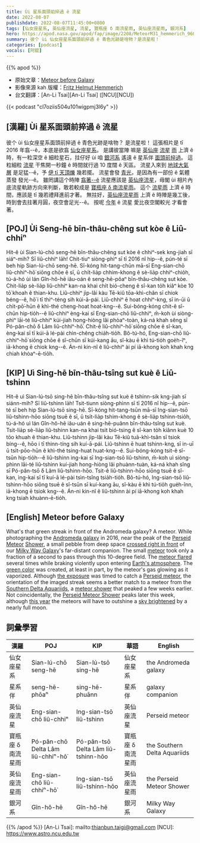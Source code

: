 ```yaml
---
title: Ùi 星系面頭前捽過 ê 流星
date: 2022-08-07
publishdate: 2022-08-07T11:45:00+0800
tags: [仙女座星系, 英仙座流星, 流星, 寶瓶座 δ 南流星雨, 英仙座流星雨, 銀河系]
hero: https://apod.nasa.gov/apod/fap/image/2208/MeteorM31_hemmerich_960.jpg
summary: 彼个 ùi 仙女座星系面頭前捽過 ê 青色光跡是啥物？是流星啦！
categories: [podcast]
vocals: [阿錕]
---
```


{{% apod %}}

- 原始文章：[Meteor before Galaxy](https://apod.nasa.gov/apod/ap220807.html)
- 影像來源 kah 版權：[Fritz Helmut Hemmerich](https://www.flickr.com/people/fhhemmerich/)
- 台文翻譯：[An-Li Tsai][An-Li Tsai] ([NCU][NCU])

{{< podcast "cl7oziis504u101wigpmj3l6y" >}}

## [漢羅] Ùi 星系面頭前捽過 ê 流星
彼个 ùi 仙女座星系面頭前捽過 ê 青色光跡是啥物？
是流星啦！
這張相片是 tī 2016 年翕--ê，本底是欲翕 [仙女座星系][Andromeda galaxy]。
是講彼當陣 嘛是 [英仙座][Perseid] [流星][Meteor] [雨][Shower] 上濟 ê 時，有一粒深空 ê 細粒星石，拄仔好 ùi 咱 [銀河系][Milky Way Galaxy] 遙遠 ê 星系伴 [面頭前捽過][crossed right in front]。
這粒細粒 [流星][meteor] 干焦開一秒鐘 ê 時間就行過 10 度闊 ê 天區。
流星入來到 [地球大氣層][Earth's atmosphere] 是足猛--ê，予 [伊 tī 天頂爍][meteor flared] 幾若擺。
流星會發 [青光][green color]，是因為有一部份 ê 氣體蒸發 發光--ê。
雖罔講這个時陣 [翕著--ê][the exposure] 流星應該是 [英仙座流星][Perseid meteor]，毋閣 ùi 相片內底流星軌跡方向來判斷，敢若較成是 [寶瓶座 δ 南流星雨][Southern Delta Aquariids]。
這个 [流星雨][meteor shower] 上濟 ê 時間，應該是 tī 幾若禮拜進前才著。
無拄好，[英仙座流星雨][Perseid Meteor Shower] 上濟 ê 時陣是幾工後，時到會去拄著月圓，夜空會足光--ê。
按呢 [今年][this year] ê 流星 愛比夜空閣較光 才看會著。


## [POJ] Ùi Seng-hē bīn-thâu-chêng sut kòe ê Liû-chhiⁿ
Hit-ê ùi Sian-lú-chō seng-hē bīn-thâu-chêng sut kòe ê chhiⁿ-sek kng-jiah sī siáⁿ-mih?
Sī liû-chhiⁿ la̍h!
Chit-tiuⁿ siòng-phìⁿ sī tī 2016 nî hip--ê, pún-té sī beh hip Sian-lú-chō seng-hē.
Sī-kóng hit-tang-chūn mā-sī Eng-sian-chō liû-chhiⁿ-hō͘ siōng chōe ê sī, ū chi̍t-lia̍p chhim-khong ê sè-lia̍p chhiⁿ-chio̍h, tú-á-hó ùi lán Gîn-hô-hē iâu-oán ê seng-hē-pôaⁿ bīn-thâu-chêng sut kòe.
Chit-lia̍p sè-lia̍p liû-chhiⁿ kan-na khai chi̍t bió-cheng ê sî-kan to̍h kiâⁿ kòe 10 tō͘ khoah ê thian-khu.
Liû-chhiⁿ ji̍p-lâi kàu Tē-kiû tōa-khì-chân sī chiok béng--ê, hō͘ i tī thiⁿ-téng sih kúi-ā-pái.
Liû-chhiⁿ ē hoat chhiⁿ-kng, sī in-ūi ū chi̍t-pō͘-hūn ê khì-thé cheng-hoat hoat-kng--ê.
Sui-bóng-kóng chit-ê sî-chūn hip-tio̍h--ê liû-chhiⁿ èng-kai sī Eng-sian-chō liû-chhiⁿ, m̄-koh ùi siòng-phìⁿ lāi-té liû-chhiⁿ kúi-jiah hong-hiòng lâi phòaⁿ-toàn, ká-ná khah sêng sī Pó-pân-chō δ Lâm liû-chhiⁿ-hō͘.
Chit-ê liû-chhiⁿ-hō͘ siōng chōe ê sî-kan, èng-kai sī tī kúi-ā lé-pài chìn-chêng chia̍h-tio̍h.
Bô-tú-hó, Eng-sian-chō liû-chhiⁿ-hō͘ siōng chōe ê sî-chūn sī kúi-kang āu, sî-kàu ē khì tú-tio̍h goe̍h-îⁿ, iā-khong ē chiok kng--ê.
Án-ni kin-nî ê liû-chhiⁿ ài pí iā-khong koh khah kng chiah khòaⁿ-ē-tio̍h.

## [KIP] Uì Sing-hē bīn-thâu-tsîng sut kuè ê Liû-tshinn
Hit-ê uì Sian-lú-tsō sing-hē bīn-thâu-tsîng sut kuè ê tshinn-sik kng-jiah sī siánn-mih?
Sī liû-tshinn la̍h!
Tsit-tiunn siòng-phìnn sī tī 2016 nî hip--ê, pún-té sī beh hip Sian-lú-tsō sing-hē.
Sī-kóng hit-tang-tsūn mā-sī Ing-sian-tsō liû-tshinn-hōo siōng tsuē ê sī, ū tsi̍t-lia̍p tshim-khong ê sè-lia̍p tshinn-tsio̍h, tú-á-hó uì lán Gîn-hô-hē iâu-uán ê sing-hē-puânn bīn-thâu-tsîng sut kuè.
Tsit-lia̍p sè-lia̍p liû-tshinn kan-na khai tsi̍t bió-tsing ê sî-kan to̍h kiânn kuè 10 tōo khuah ê thian-khu.
Liû-tshinn ji̍p-lâi kàu Tē-kiû tuā-khì-tsân sī tsiok bíng--ê, hōo i tī thinn-tíng sih kuí-ā-pái.
Liû-tshinn ē huat tshinn-kng, sī in-uī ū tsi̍t-pōo-hūn ê khì-thé tsing-huat huat-kng--ê.
Sui-bóng-kóng tsit-ê sî-tsūn hip-tio̍h--ê liû-tshinn ìng-kai sī Ing-sian-tsō liû-tshinn, m̄-koh uì siòng-phìnn lāi-té liû-tshinn kuí-jiah hong-hiòng lâi phuànn-tuàn, ká-ná khah sîng sī Pó-pân-tsō δ Lâm liû-tshinn-hōo.
Tsit-ê liû-tshinn-hōo siōng tsuē ê sî-kan, ìng-kai sī tī kuí-ā lé-pài tsìn-tsîng tsia̍h-tio̍h.
Bô-tú-hó, Ing-sian-tsō liû-tshinn-hōo siōng tsuē ê sî-tsūn sī kuí-kang āu, sî-kàu ē khì tú-tio̍h gue̍h-înn, iā-khong ē tsiok kng--ê.
Án-ni kin-nî ê liû-tshinn ài pí iā-khong koh khah kng tsiah khuànn-ē-tio̍h.

## [English] Meteor before Galaxy
What's that green streak in front of the Andromeda galaxy?
A meteor.
While photographing the [Andromeda galaxy][Andromeda galaxy] in 2016, near the peak of the [Perseid][Perseid] [Meteor][Meteor] [Shower][Shower], a small pebble from deep space [crossed right in front][crossed right in front] of our [Milky Way Galaxy][Milky Way Galaxy]'s far-distant companion.
The small [meteor][meteor] took only a fraction of a second to pass through this 10-degree field.
The [meteor flared][meteor flared] several times while braking violently upon entering [Earth's atmosphere][Earth's atmosphere].
The [green color][green color] was created, at least in part, by the meteor's gas glowing as it vaporized.
Although [the exposure][the exposure] was timed to catch a [Perseid meteor][Perseid meteor], the orientation of the imaged streak seems a better match to a meteor from the [Southern Delta Aquariids][Southern Delta Aquariids], a [meteor shower][meteor shower] that peaked a few weeks earlier.
Not coincidentally, the [Perseid Meteor Shower][Perseid Meteor Shower] peaks later this week, although [this year][this year] the meteors will have to outshine a [sky brightened][sky brightened] by a nearly full moon.

## 詞彙學習

|漢羅|POJ|KIP|華語|English|
|-|-|-|-|-|
|仙女座星系|Sian-lú-chō seng-hē|Sian-lú-tsō sing-hē|仙女座星系|the Andromeda galaxy|
|星系伴|seng-hē-phōaⁿ|sing-hē-phuānn|星系伴|galaxy companion|
|英仙座流星|Eng-sian-chō liû-chhiⁿ|Ing-sian-tsō liû-tshinn|英仙座流星|Perseid meteor|
|寶瓶座 δ 南流星雨|Pó-pân-chō Delta Lâm liû-chhiⁿ-hō͘|Pó-pân-tsō Delta Lâm liû-tshinn-hōo|寶瓶座 δ 南流星雨|the Southern Delta Aquariids|
|英仙座流星雨|Eng-sian-chō liû-chhiⁿ-hō͘|Ing-sian-tsō liû-tshinn-hōo|英仙座流星雨|the Perseid Meteor Shower|
|銀河系|Gîn-hô-hē|Gîn-hô-hē|銀河系|Milky Way Galaxy|

{{% /apod %}}
[An-Li Tsai]: mailto:thianbun.taigi@gmail.com
[NCU]: https://www.astro.ncu.edu.tw



[Andromeda galaxy]:https://apod.nasa.gov/apod/ap150830.html
[Perseid]:https://www.facebook.com/APOD.Sky/photos/?tab=album&album_id=885146358256251
[Meteor]:https://www.facebook.com/media/set/?set=a.2859552167482317&type=3
[Shower]:https://www.facebook.com/media/set/?set=a.3855532511217606&type=3
[crossed right in front]:https://apod.nasa.gov/apod/ap030802.html
[Milky Way Galaxy]:https://www.nasa.gov/mission_pages/sunearth/news/gallery/galaxy-location.html
[meteor]:https://en.wikipedia.org/wiki/Meteoroid#Meteors
[meteor flared]:https://apod.nasa.gov/apod/ap081011.html
[Earth's atmosphere]:https://www.nasa.gov/sites/default/files/images/463940main_atmosphere-layers2_full.jpg
[green color]:https://www.amsmeteors.org/fireballs/faqf/#5
[the exposure]:https://www.flickr.com/photos/fhhemmerich/28945882316/in/dateposted/
[Perseid meteor]:https://apod.nasa.gov/apod/ap160808.html
[Southern Delta Aquariids]:https://en.wikipedia.org/wiki/Southern_Delta_Aquariids
[meteor shower]:https://earthsky.org/astronomy-essentials/everything-you-need-to-know-delta-aquarid-meteor-shower
[Perseid Meteor Shower]:https://apod.nasa.gov/apod/ap180808.html
[this year]:https://earthsky.org/astronomy-essentials/everything-you-need-to-know-perseid-meteor-shower/
[sky brightened]:https://apod.nasa.gov/apod/ap200408.html
